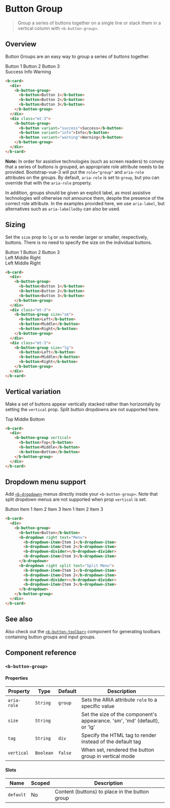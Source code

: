 # Button Group

> Group a series of buttons together on a single line or stack them in a vertical column with `<b-button-group>`.

## Overview

Button Groups are an easy way to group a series of buttons together.

<ClientOnly>
  <b-card>
    <div>
      <b-button-group aria-label="Basic example">
        <b-button>Button 1</b-button>
        <b-button>Button 2</b-button>
        <b-button>Button 3</b-button>
      </b-button-group>
    </div>
    <div class="mt-3">
      <b-button-group>
        <b-button variant="success">Success</b-button>
        <b-button variant="info">Info</b-button>
        <b-button variant="warning">Warning</b-button>
      </b-button-group>
    </div>
  </b-card>
</ClientOnly>

```html
<b-card>
  <div>
    <b-button-group>
      <b-button>Button 1</b-button>
      <b-button>Button 2</b-button>
      <b-button>Button 3</b-button>
    </b-button-group>
  </div>
  <div class="mt-3">
    <b-button-group>
      <b-button variant="success">Success</b-button>
      <b-button variant="info">Info</b-button>
      <b-button variant="warning">Warning</b-button>
    </b-button-group>
  </div>
</b-card>
```

**Note:**
In order for assistive technologies (such as screen readers) to convey that a series of buttons is grouped, an appropriate role attribute needs to be provided. Bootstrap-vue-3 will put the `role="group"` and `aria-role` attributes on the groups. By default, `aria-role` is set to `group`, but you can override that with the `aria-role` property.

In addition, groups should be given an explicit label, as most assistive technologies will otherwise not announce them, despite the presence of the correct role attribute. In the examples provided here, we use `aria-label`, but alternatives such as `aria-labelledby` can also be used.

## Sizing

Set the `size` prop to `lg` or `sm` to render larger or smaller, respectively, buttons. There is no
need to specify the size on the individual buttons.

<ClientOnly>
  <b-card>
    <div>
      <b-button-group>
        <b-button>Button 1</b-button>
        <b-button>Button 2</b-button>
        <b-button>Button 3</b-button>
      </b-button-group>
    </div>
    <div class="mt-3">
      <b-button-group size="sm">
        <b-button>Left</b-button>
        <b-button>Middle</b-button>
        <b-button>Right</b-button>
      </b-button-group>
    </div>
    <div class="mt-3">
      <b-button-group size="lg">
        <b-button>Left</b-button>
        <b-button>Middle</b-button>
        <b-button>Right</b-button>
      </b-button-group>
    </div>
  </b-card>
</ClientOnly>

```html
<b-card>
  <div>
    <b-button-group>
      <b-button>Button 1</b-button>
      <b-button>Button 2</b-button>
      <b-button>Button 3</b-button>
    </b-button-group>
  </div>
  <div class="mt-3">
    <b-button-group size="sm">
      <b-button>Left</b-button>
      <b-button>Middle</b-button>
      <b-button>Right</b-button>
    </b-button-group>
  </div>
  <div class="mt-3">
    <b-button-group size="lg">
      <b-button>Left</b-button>
      <b-button>Middle</b-button>
      <b-button>Right</b-button>
    </b-button-group>
  </div>
</b-card>
```

## Vertical variation

Make a set of buttons appear vertically stacked rather than horizontally by setting the `vertical`
prop. Split button dropdowns are not supported here.

<ClientOnly>
  <b-card>
    <div>
      <b-button-group vertical>
        <b-button>Top</b-button>
        <b-button>Middle</b-button>
        <b-button>Bottom</b-button>
      </b-button-group>
    </div>
  </b-card>
</ClientOnly>

```html
<b-card>
  <div>
    <b-button-group vertical>
      <b-button>Top</b-button>
      <b-button>Middle</b-button>
      <b-button>Bottom</b-button>
    </b-button-group>
  </div>
</b-card>
```

## Dropdown menu support

Add [`<b-dropdown>`](/docs/components/dropdown) menus directly inside your `<b-button-group>`. Note
that split dropdown menus are not supported when prop `vertical` is set.

<ClientOnly>
  <b-card>
    <div>
      <b-button-group>
        <b-button>Button</b-button>
        <b-dropdown right text="Menu">
        <b-dropdown-item>Item 1</b-dropdown-item>
        <b-dropdown-item>Item 2</b-dropdown-item>
        <b-dropdown-divider></b-dropdown-divider>
        <b-dropdown-item>Item 3</b-dropdown-item>
        </b-dropdown>
        <b-dropdown right split text="Split Menu">
        <b-dropdown-item>Item 1</b-dropdown-item>
        <b-dropdown-item>Item 2</b-dropdown-item>
        <b-dropdown-divider></b-dropdown-divider>
        <b-dropdown-item>Item 3</b-dropdown-item>
        </b-dropdown>
      </b-button-group>
    </div>
  </b-card>
</ClientOnly>

```html
<b-card>
  <div>
    <b-button-group>
      <b-button>Button</b-button>
      <b-dropdown right text="Menu">
        <b-dropdown-item>Item 1</b-dropdown-item>
        <b-dropdown-item>Item 2</b-dropdown-item>
        <b-dropdown-divider></b-dropdown-divider>
        <b-dropdown-item>Item 3</b-dropdown-item>
      </b-dropdown>
      <b-dropdown right split text="Split Menu">
        <b-dropdown-item>Item 1</b-dropdown-item>
        <b-dropdown-item>Item 2</b-dropdown-item>
        <b-dropdown-divider></b-dropdown-divider>
        <b-dropdown-item>Item 3</b-dropdown-item>
      </b-dropdown>
    </b-button-group>
  </div>
</b-card>
```

## See also

Also check out the [`<b-button-toolbar>`](/docs/components/button-toolbar) component for generating
toolbars containing button groups and input groups.

## Component reference

### `<b-button-group>`

#### Properties

| Property    | Type      | Default | Description                                                               |
| ----------- | --------- | ------- | ------------------------------------------------------------------------- |
| `aria-role` | `String`  | `group` | Sets the ARIA attribute `role` to a specific value                        |
| `size`      | `String`  |         | Set the size of the component's appearance. 'sm', 'md' (default), or 'lg' |
| `tag`       | `String`  | `div`   | Specify the HTML tag to render instead of the default tag                 |
| `vertical`  | `Boolean` | `false` | When set, rendered the button group in vertical mode                      |

#### Slots

| Name      | Scoped | Description                                    |
| --------- | ------ | ---------------------------------------------- |
| `default` | No     | Content (buttons) to place in the button group |
